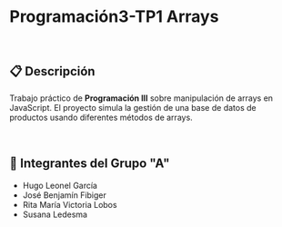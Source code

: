 # Programación3-TP1 Arrays

<br>

## 📋 Descripción

Trabajo práctico de **Programación III** sobre manipulación de arrays en JavaScript. El proyecto simula la gestión de una base de datos de productos usando diferentes métodos de arrays.

<br>

## 👥 Integrantes del Grupo "A"

- Hugo Leonel García
- José Benjamín Fibiger  
- Rita María Victoria Lobos
- Susana Ledesma
